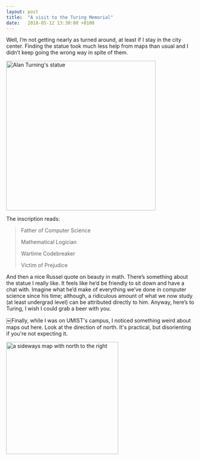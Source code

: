 ```yaml
---
layout: post
title:  "A visit to the Turing Memorial"
date:   2018-05-12 13:30:00 +0100
---
```


Well, I’m not getting nearly as turned around, at least if I stay in the city center. Finding the statue took much less help from maps than usual and I didn’t keep going the wrong way in spite of them. 

<img alt="Alan Turning's statue" src="{{ site.baseurl }}/assets/alan-turing.jpeg" width="400px"/>

The inscription reads:

> Father of Computer Science
> 
> Mathematical Logician
> 
> Wartime Codebreaker
> 
> Victim of Prejudice 

And then a nice Russel quote on beauty in math. There’s something about the statue I really like. It feels like he’d be friendly to sit down and have a chat with. Imagine what he’d make of everything we’ve done in computer science since his time; although, a ridiculous amount of what we now study (at least undergrad level) can be attributed directly to him. Anyway, here’s to Turing, I wish I could grab a beer with you. 

￼Finally, while I was on UMIST's campus, I noticed something weird about maps out here. Look at the direction of north. It's practical, but disorienting if you're not expecting it. 

<img alt="a sideways map with north to the right" src="{{ site.baseurl }}/assets/campus-map.jpeg" width="300px"/>